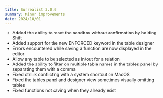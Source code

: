 ```yaml
---
title: Surrealist 3.0.4
summary: Minor improvements
date: 2024/10/01
---
```


- Added the ability to reset the sandbox without confirmation by holding Shift
- Added support for the new ENFORCED keyword in the table designer
- Errors encountered while saving a function are now displayed in the editor
- Allow any table to be selected as in/out for a relation
- Added the ability to filter on multiple table names in the tables panel by separating them with a comma
- Fixed ctrl+k conflicting with a system shortcut on MacOS
- Fixed the tables panel and designer view sometimes visually omitting tables
- Fixed functions not saving when they already exist